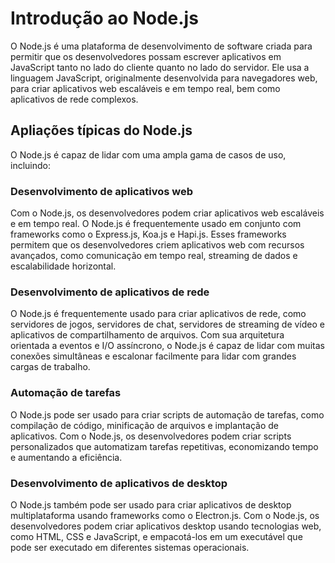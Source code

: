 # Introdução ao Node.js

O Node.js é uma plataforma de desenvolvimento de software criada para permitir que os desenvolvedores possam escrever aplicativos em JavaScript tanto no lado do cliente quanto no lado do servidor. Ele usa a linguagem JavaScript, originalmente desenvolvida para navegadores web, para criar aplicativos web escaláveis e em tempo real, bem como aplicativos de rede complexos.

## Apliações típicas do Node.js

O Node.js é capaz de lidar com uma ampla gama de casos de uso, incluindo:

### Desenvolvimento de aplicativos web

Com o Node.js, os desenvolvedores podem criar aplicativos web escaláveis e em tempo real. O Node.js é frequentemente usado em conjunto com frameworks como o Express.js, Koa.js e Hapi.js. Esses frameworks permitem que os desenvolvedores criem aplicativos web com recursos avançados, como comunicação em tempo real, streaming de dados e escalabilidade horizontal.

### Desenvolvimento de aplicativos de rede

O Node.js é frequentemente usado para criar aplicativos de rede, como servidores de jogos, servidores de chat, servidores de streaming de vídeo e aplicativos de compartilhamento de arquivos. Com sua arquitetura orientada a eventos e I/O assíncrono, o Node.js é capaz de lidar com muitas conexões simultâneas e escalonar facilmente para lidar com grandes cargas de trabalho.

### Automação de tarefas

O Node.js pode ser usado para criar scripts de automação de tarefas, como compilação de código, minificação de arquivos e implantação de aplicativos. Com o Node.js, os desenvolvedores podem criar scripts personalizados que automatizam tarefas repetitivas, economizando tempo e aumentando a eficiência.

### Desenvolvimento de aplicativos de desktop

O Node.js também pode ser usado para criar aplicativos de desktop multiplataforma usando frameworks como o Electron.js. Com o Node.js, os desenvolvedores podem criar aplicativos desktop usando tecnologias web, como HTML, CSS e JavaScript, e empacotá-los em um executável que pode ser executado em diferentes sistemas operacionais.

